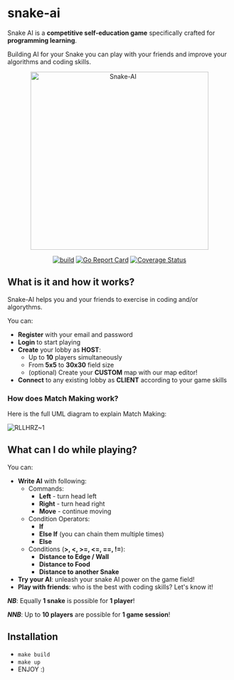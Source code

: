 # snake-ai

Snake AI is a **competitive self-education game** specifically crafted for **programming learning**.

Building AI for your Snake you can play with your friends and improve your algorithms and coding skills.

<div align="center">
  <img class="logo" src="https://github.com/andreamper220/snakeai/assets/55195085/7d51c629-83d3-42b7-82eb-e25d3cf902ba" width="400px" alt="Snake-AI"/>
</div>

<div align="center">

[![build](https://github.com/andreamper220/snakeai/actions/workflows/ci.yml/badge.svg)](https://github.com/andreamper220/snakeai/actions/workflows/ci.yml)&nbsp;[![Go Report Card](https://goreportcard.com/badge/github.com/andreamper220/snakeai)](https://goreportcard.com/report/github.com/andreamper220/snakeai)&nbsp;[![Coverage Status](https://coveralls.io/repos/github/andreamper220/snakeai/badge.svg?branch=master)](https://coveralls.io/github/andreamper220/snakeai?branch=main)

</div>

## What is it and how it works?

Snake-AI helps you and your friends to exercise in coding and/or algorythms.

You can:
- **Register** with your email and password
- **Login** to start playing
- **Create** your lobby as **HOST**:
  - Up to **10** players simultaneously
  - From **5x5** to **30x30** field size
  - (optional) Create your **CUSTOM** map with our map editor!
- **Connect** to any existing lobby as **CLIENT** according to your game skills

### How does Match Making work?

Here is the full UML diagram to explain Match Making:

![RLLHRZ~1](https://github.com/andreamper220/snakeai/assets/55195085/f807595d-7c9b-4d5b-bdaf-831112d04b11)

## What can I do while playing?

You can:
- **Write AI** with following:
  - Commands:
    - **Left** - turn head left
    - **Right** - turn head right
    - **Move** - continue moving
  - Condition Operators:
    - **If**
    - **Else If** (you can chain them multiple times)
    - **Else**
  - Conditions (**>, <, >=, <=, ==, !=**):
    - **Distance to Edge / Wall**
    - **Distance to Food**
    - **Distance to another Snake**
- **Try your AI**: unleash your snake AI power on the game field!
- **Play with friends**: who is the best with coding skills? Let's know it!

_**NB**_: Equally **1 snake** is possible for **1 player**!

_**NNB**_: Up to **10 players** are possible for **1 game session**!

## Installation

- `make build`
- `make up`
- ENJOY :)
